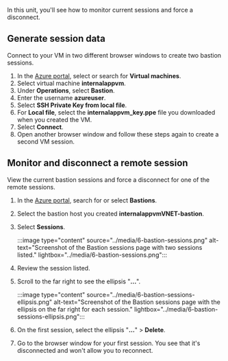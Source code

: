 In this unit, you'll see how to monitor current sessions and force a disconnect. 

## Generate session data

Connect to your VM in two different browser windows to create two bastion sessions.

1. In the [Azure portal](https://portal.azure.com/), select or search for **Virtual machines**.
1. Select virtual machine **internalappvm**.
1. Under **Operations**, select **Bastion**.
1. Enter the username **azureuser**.
1. Select **SSH Private Key from local file**. 
1. For **Local file**, select the **internalappvm_key.ppe** file you downloaded when you created the VM.
1. Select **Connect**.
1. Open another browser window and follow these steps again to create a second VM session.

## Monitor and disconnect a remote session

View the current bastion sessions and force a disconnect for one of the remote sessions.
 
1. In the [Azure portal](https://portal.azure.com/), search for or select **Bastions**.
1. Select the bastion host you created **internalappvmVNET-bastion**.
1. Select **Sessions**.

   :::image type="content" source="../media/6-bastion-sessions.png" alt-text="Screenshot of the Bastion sessions page with two sessions listed." lightbox="../media/6-bastion-sessions.png":::

1. Review the session listed.
1. Scroll to the far right to see the ellipsis "**...**".

   :::image type="content" source="../media/6-bastion-sessions-ellipsis.png" alt-text="Screenshot of the Bastion sessions page with the ellipsis on the far right for each session." lightbox="../media/6-bastion-sessions-ellipsis.png":::

1. On the first session, select the ellipsis "**...**" > **Delete**.
1. Go to the browser window for your first session. You see that it's disconnected and won't allow you to reconnect.
